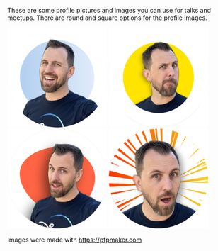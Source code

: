 These are some profile pictures and images you can use for talks and meetups.
There are round and square options for the profile images.

<img src="smile-round.png" width="225"> <img src="what-yellow-round.png" width="225"> <img src="hey-round.png" width="225"> <img src="surprised-round.png" width="225">

Images were made with https://pfpmaker.com
